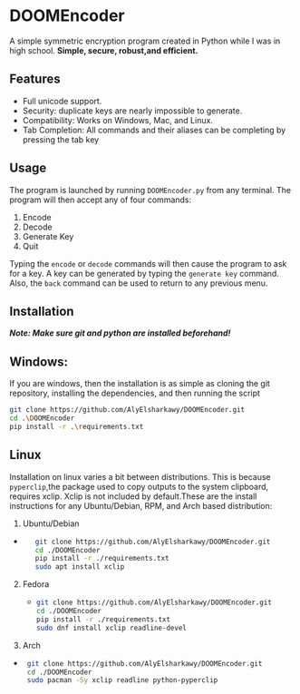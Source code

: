 # DOOMEncoder
A simple symmetric encryption program created in Python while I was in high school. **Simple, secure, robust,and efficient.**

## Features
- Full unicode support.
- Security: duplicate keys are nearly impossible to generate.
- Compatibility: Works on Windows, Mac, and Linux.
- Tab Completion: All commands and their aliases can be completing by pressing the tab key

## Usage
The program is launched by running `DOOMEncoder.py` from any terminal. The program will then accept any of four commands:
1. Encode
2. Decode
3. Generate Key
4. Quit

Typing the `encode` or `decode` commands will then cause the program to ask for a key. A key can be generated by typing the `generate key` command. Also, the `back` command can be used to return to any previous menu.

## Installation
_**Note: Make sure git and python are installed beforehand!**_

## **Windows:**

If you are windows, then the installation is as simple as cloning the git repository, installing the dependencies, and then running the script
```Bash
git clone https://github.com/AlyElsharkawy/DOOMEncoder.git
cd .\DOOMEncoder
pip install -r .\requirements.txt
```

## **Linux**

Installation on linux varies a bit between distributions. This is because `pyperclip`,the package used to copy outputs to the system clipboard, requires xclip. Xclip is not included by default.These are the install instructions for any Ubuntu/Debian, RPM, and Arch based distribution:
1. Ubuntu/Debian
- ```Bash
     git clone https://github.com/AlyElsharkawy/DOOMEncoder.git
     cd ./DOOMEncoder
     pip install -r ./requirements.txt
     sudo apt install xclip
     ```
2. Fedora
   - ```Bash
     git clone https://github.com/AlyElsharkawy/DOOMEncoder.git
     cd ./DOOMEncoder
     pip install -r ./requirements.txt
     sudo dnf install xclip readline-devel
     ```
3. Arch
- ```Bash
   git clone https://github.com/AlyElsharkawy/DOOMEncoder.git
   cd ./DOOMEncoder
   sudo pacman -Sy xclip readline python-pyperclip
   ```

